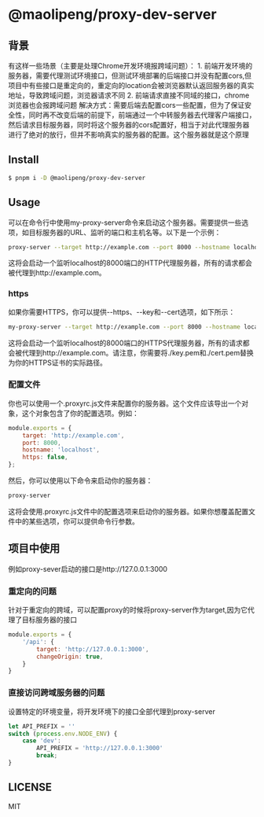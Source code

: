 # @maolipeng/proxy-dev-server

## 背景
有这样一些场景（主要是处理Chrome开发环境报跨域问题）：
    1. 前端开发环境的服务器，需要代理测试环境接口，但测试环境部署的后端接口并没有配置cors,但项目中有些接口是重定向的，重定向的location会被浏览器默认返回服务器的真实地址，导致跨域问题，浏览器请求不同
    2. 前端请求直接不同域的接口，chrome浏览器也会报跨域问题
解决方式：需要后端去配置cors一些配置，但为了保证安全性，同时再不改变后端的前提下，前端通过一个中转服务器去代理客户端接口，然后请求目标服务器，同时将这个服务器的cors配置好，相当于对此代理服务器进行了绝对的放行，但并不影响真实的服务器的配置。这个服务器就是这个原理

## Install

```bash
$ pnpm i -D @maolipeng/proxy-dev-server
```

## Usage
可以在命令行中使用my-proxy-server命令来启动这个服务器。需要提供一些选项，如目标服务器的URL、监听的端口和主机名等。以下是一个示例：
```bash
proxy-server --target http://example.com --port 8000 --hostname localhost

```
这将会启动一个监听localhost的8000端口的HTTP代理服务器，所有的请求都会被代理到http://example.com。
### https
如果你需要HTTPS，你可以提供--https、--key和--cert选项，如下所示：
```bash
my-proxy-server --target http://example.com --port 8000 --hostname localhost --https ./key.pem --cert ./cert.pem

```
这将会启动一个监听localhost的8000端口的HTTPS代理服务器，所有的请求都会被代理到http://example.com。请注意，你需要将./key.pem和./cert.pem替换为你的HTTPS证书的实际路径。

### 配置文件
你也可以使用一个.proxyrc.js文件来配置你的服务器。这个文件应该导出一个对象，这个对象包含了你的配置选项。例如：
```js
module.exports = {
    target: 'http://example.com',
    port: 8000,
    hostname: 'localhost',
    https: false,
};

```
然后，你可以使用以下命令来启动你的服务器：
```bash
proxy-server
```

这将会使用.proxyrc.js文件中的配置选项来启动你的服务器。如果你想覆盖配置文件中的某些选项，你可以提供命令行参数。

## 项目中使用
例如proxy-sever启动的接口是http://127.0.0.1:3000
### 重定向的问题
针对于重定向的跨域，可以配置proxy的时候将proxy-server作为target,因为它代理了目标服务器的接口
```js
module.exports = {
    '/api': {
        target: 'http://127.0.0.1:3000',
        changeOrigin: true,
    }
}
```

### 直接访问跨域服务器的问题
设置特定的环境变量，将开发环境下的接口全部代理到proxy-server
```js
let API_PREFIX = ''
switch (process.env.NODE_ENV) {
	case 'dev':
		API_PREFIX = 'http://127.0.0.1:3000'
		break;
}
```

## LICENSE

MIT
